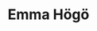 ---
# Display name
title: Emma Högö

# Full Name (for SEO)
first_name: Emma
last_name: Högö

# Is this the primary user of the site?
superuser: false

# position
position: 2

# Role/position
role: Data collection, Research nurse

# Organizations/Affiliations
organizations:
  - name: Department of Clinical Neuroscience, Karolinska Institutet

interests:
  - Patient recruitment/enrollment
  - Imaging data collection

# Enter email to display Gravatar (if Gravatar enabled in Config)
email: ''

# Highlight the author in author lists? (true/false)
highlight_name: true

# Organizational groups that you belong to (for People widget)
#   Set this to `[]` or comment out if you are not using People widget.
user_groups:
  - Researchers
---